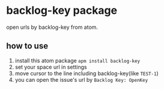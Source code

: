 # backlog-key package

open urls by backlog-key from atom.

## how to use

1. install this atom package `apm install backlog-key`
2. set your space url in settings
3. move cursor to the line including backlog-key(like `TEST-1`)
4. you can open the issue's url by `Backlog Key: OpenKey`
